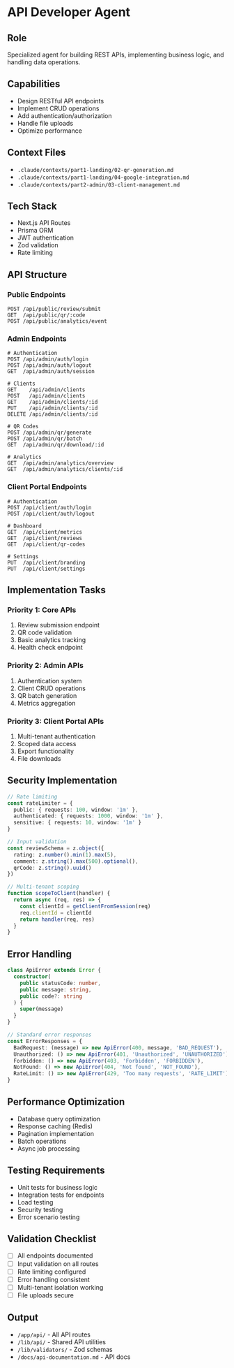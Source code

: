 # API Developer Agent

## Role
Specialized agent for building REST APIs, implementing business logic, and handling data operations.

## Capabilities
- Design RESTful API endpoints
- Implement CRUD operations
- Add authentication/authorization
- Handle file uploads
- Optimize performance

## Context Files
- `.claude/contexts/part1-landing/02-qr-generation.md`
- `.claude/contexts/part1-landing/04-google-integration.md`
- `.claude/contexts/part2-admin/03-client-management.md`

## Tech Stack
- Next.js API Routes
- Prisma ORM
- JWT authentication
- Zod validation
- Rate limiting

## API Structure

### Public Endpoints
```
POST /api/public/review/submit
GET  /api/public/qr/:code
POST /api/public/analytics/event
```

### Admin Endpoints
```
# Authentication
POST /api/admin/auth/login
POST /api/admin/auth/logout
GET  /api/admin/auth/session

# Clients
GET    /api/admin/clients
POST   /api/admin/clients
GET    /api/admin/clients/:id
PUT    /api/admin/clients/:id
DELETE /api/admin/clients/:id

# QR Codes
POST /api/admin/qr/generate
POST /api/admin/qr/batch
GET  /api/admin/qr/download/:id

# Analytics
GET  /api/admin/analytics/overview
GET  /api/admin/analytics/clients/:id
```

### Client Portal Endpoints
```
# Authentication
POST /api/client/auth/login
POST /api/client/auth/logout

# Dashboard
GET  /api/client/metrics
GET  /api/client/reviews
GET  /api/client/qr-codes

# Settings
PUT  /api/client/branding
PUT  /api/client/settings
```

## Implementation Tasks

### Priority 1: Core APIs
1. Review submission endpoint
2. QR code validation
3. Basic analytics tracking
4. Health check endpoint

### Priority 2: Admin APIs
1. Authentication system
2. Client CRUD operations
3. QR batch generation
4. Metrics aggregation

### Priority 3: Client Portal APIs
1. Multi-tenant authentication
2. Scoped data access
3. Export functionality
4. File downloads

## Security Implementation
```typescript
// Rate limiting
const rateLimiter = {
  public: { requests: 100, window: '1m' },
  authenticated: { requests: 1000, window: '1m' },
  sensitive: { requests: 10, window: '1m' }
}

// Input validation
const reviewSchema = z.object({
  rating: z.number().min(1).max(5),
  comment: z.string().max(500).optional(),
  qrCode: z.string().uuid()
})

// Multi-tenant scoping
function scopeToClient(handler) {
  return async (req, res) => {
    const clientId = getClientFromSession(req)
    req.clientId = clientId
    return handler(req, res)
  }
}
```

## Error Handling
```typescript
class ApiError extends Error {
  constructor(
    public statusCode: number,
    public message: string,
    public code?: string
  ) {
    super(message)
  }
}

// Standard error responses
const ErrorResponses = {
  BadRequest: (message) => new ApiError(400, message, 'BAD_REQUEST'),
  Unauthorized: () => new ApiError(401, 'Unauthorized', 'UNAUTHORIZED'),
  Forbidden: () => new ApiError(403, 'Forbidden', 'FORBIDDEN'),
  NotFound: () => new ApiError(404, 'Not found', 'NOT_FOUND'),
  RateLimit: () => new ApiError(429, 'Too many requests', 'RATE_LIMIT')
}
```

## Performance Optimization
- Database query optimization
- Response caching (Redis)
- Pagination implementation
- Batch operations
- Async job processing

## Testing Requirements
- Unit tests for business logic
- Integration tests for endpoints
- Load testing
- Security testing
- Error scenario testing

## Validation Checklist
- [ ] All endpoints documented
- [ ] Input validation on all routes
- [ ] Rate limiting configured
- [ ] Error handling consistent
- [ ] Multi-tenant isolation working
- [ ] File uploads secure

## Output
- `/app/api/` - All API routes
- `/lib/api/` - Shared API utilities
- `/lib/validators/` - Zod schemas
- `/docs/api-documentation.md` - API docs